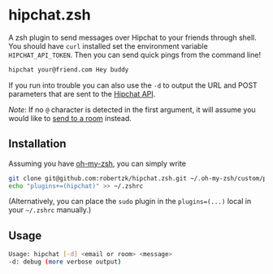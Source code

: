 hipchat.zsh
=========

A zsh plugin to send messages over Hipchat to your friends through shell. You should have `curl`
installed set the environment variable `HIPCHAT_API_TOKEN`.
Then you can send quick pings from the command line!

```bash
hipchat your@friend.com Hey buddy
```

If you run into trouble you can also use the `-d` to output the URL and POST 
parameters that are sent to the [Hipchat API](https://www.hipchat.com/docs/apiv2/method/private_message_user).

*Note*: If no `@` character is detected in the first argument, it will assume
you would like to [send to a room](https://www.hipchat.com/docs/apiv2/method/send_room_notification) instead.

Installation
--------

Assuming you have [oh-my-zsh](https://github.com/robbyrussell/oh-my-zsh), you can
simply write

```bash
git clone git@github.com:robertzk/hipchat.zsh.git ~/.oh-my-zsh/custom/plugins/hipchat
echo "plugins+=(hipchat)" >> ~/.zshrc
```

(Alternatively, you can place the `sudo` plugin in the `plugins=(...)` local in your `~/.zshrc` manually.)

Usage
------

```bash
Usage: hipchat [-d] <email or room> <message>
-d: debug (more verbose output)
```


